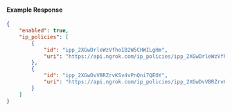 <!-- Code generated for API Clients. DO NOT EDIT. -->

#### Example Response

```json
{
	"enabled": true,
	"ip_policies": [
		{
			"id": "ipp_2XGwDrleWzVfhoIB2W5CHWILgHm",
			"uri": "https://api.ngrok.com/ip_policies/ipp_2XGwDrleWzVfhoIB2W5CHWILgHm"
		},
		{
			"id": "ipp_2XGwDvVBRZrvKSv4vPnQni7QEOY",
			"uri": "https://api.ngrok.com/ip_policies/ipp_2XGwDvVBRZrvKSv4vPnQni7QEOY"
		}
	]
}
```
